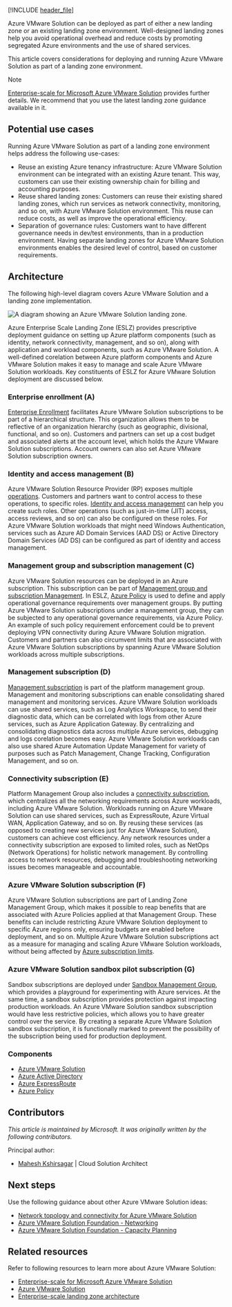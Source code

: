 [!INCLUDE [header_file](../../../includes/sol-idea-header.md)]

Azure VMware Solution can be deployed as part of either a new landing zone or an existing landing zone environment. Well-designed landing zones help you avoid operational overhead and reduce costs by promoting segregated Azure environments and the use of shared services.

This article covers considerations for deploying and running Azure VMware Solution as part of a landing zone environment.

> [!NOTE]
> [Enterprise-scale for Microsoft Azure VMware Solution](/azure/cloud-adoption-framework/scenarios/azure-vmware/enterprise-scale-landing-zone) provides further details. We recommend that you use the latest landing zone guidance available in it.

## Potential use cases

Running Azure VMware Solution as part of a landing zone environment helps address the following use-cases:

- Reuse an existing Azure tenancy infrastructure: Azure VMware Solution environment can be integrated with an existing Azure tenant. This way, customers can use their existing ownership chain for billing and accounting purposes.
- Reuse shared landing zones: Customers can reuse their existing shared landing zones, which run services as network connectivity, monitoring, and so on, with Azure VMware Solution environment. This reuse can reduce costs, as well as improve the operational efficiency.
- Separation of governance rules: Customers want to have different governance needs in dev/test environments, than in a production environment. Having separate landing zones for Azure VMware Solution environments enables the desired level of control, based on customer requirements.

## Architecture

The following high-level diagram covers Azure VMware Solution and a landing zone implementation.

![A diagram showing an Azure VMware Solution landing zone.](../media/azure-vmware-solution-landing-zone.png)

Azure Enterprise Scale Landing Zone (ESLZ) provides prescriptive deployment guidance on setting up Azure platform components (such as identity, network connectivity, management, and so on), along with application and workload components, such as Azure VMware Solution. A well-defined corelation between Azure platform components and Azure VMware Solution makes it easy to manage and scale Azure VMware Solution workloads. Key constituents of ESLZ for Azure VMware Solution deployment are discussed below.

### Enterprise enrollment (A)

[Enterprise Enrollment](/azure/cloud-adoption-framework/ready/enterprise-scale/enterprise-enrollment-and-azure-ad-tenants) facilitates Azure VMware Solution subscriptions to be part of a hierarchical structure. This organization allows them to be reflective of an organization hierarchy (such as geographic, divisional, functional, and so on). Customers and partners can set up a cost budget and associated alerts at the account level, which holds the Azure VMware Solution subscriptions. Account owners can also set Azure VMware Solution subscription owners.

### Identity and access management (B)

Azure VMware Solution Resource Provider (RP) exposes multiple [operations](/cli/azure/VMware#commands). Customers and partners want to control access to these operations, to specific roles. [Identity and access management](/azure/cloud-adoption-framework/ready/enterprise-scale/identity-and-access-management) can help you create such roles. Other operations (such as just-in-time (JIT) access, access reviews, and so on) can also be configured on these roles. For Azure VMware Solution workloads that might need Windows Authentication, services such as Azure AD Domain Services (AAD DS) or Active Directory Domain Services (AD DS) can be configured as part of identity and access management.

### Management group and subscription management (C)

Azure VMware Solution resources can be deployed in an Azure subscription. This subscription can be part of [Management group and subscription Management](/azure/cloud-adoption-framework/ready/enterprise-scale/management-group-and-subscription-organization). In ESLZ, [Azure Policy](https://github.com/Azure/azure-policy) is used to define and apply operational governance requirements over management groups. By putting Azure VMware Solution subscriptions under a management group, they can be subjected to any operational governance requirements, via Azure Policy. An example of such policy requirement enforcement could be to prevent deploying VPN connectivity during Azure VMware Solution migration. Customers and partners can also circumvent limits that are associated with Azure VMware Solution subscriptions by spanning Azure VMware Solution workloads across multiple subscriptions.

### Management subscription (D)

[Management subscription](/azure/cloud-adoption-framework/ready/enterprise-scale/management-and-monitoring) is part of the platform management group. Management and monitoring subscriptions can enable consolidating shared management and monitoring services. Azure VMware Solution workloads can use shared services, such as Log Analytics Workspace, to send their diagnostic data, which can be correlated with logs from other Azure services, such as Azure Application Gateway. By centralizing and consolidating diagnostics data across multiple Azure services, debugging and logs corelation becomes easy. Azure VMware Solution workloads can also use shared Azure Automation Update Management for variety of purposes such as Patch Management, Change Tracking, Configuration Management, and so on.

### Connectivity subscription (E)

Platform Management Group also includes a [connectivity subscription](/azure/cloud-adoption-framework/ready/enterprise-scale/network-topology-and-connectivity), which centralizes all the networking requirements across Azure workloads, including Azure VMware Solution. Workloads running on Azure VMware Solution can use shared services, such as ExpressRoute, Azure Virtual WAN, Application Gateway, and so on. By reusing these services (as opposed to creating new services just for Azure VMware Solution), customers can achieve cost efficiency. Any network resources under a connectivity subscription are exposed to limited roles, such as NetOps (Network Operations) for holistic network management. By controlling access to network resources, debugging and troubleshooting networking issues becomes manageable and accountable.

### Azure VMware Solution subscription (F)

Azure VMware Solution subscriptions are part of Landing Zone Management Group, which makes it possible to reap benefits that are associated with Azure Policies applied at that Management Group. These benefits can include restricting Azure VMware Solution deployment to specific Azure regions only, ensuring budgets are enabled before deployment, and so on. Multiple Azure VMware Solution subscriptions act as a measure for managing and scaling Azure VMware Solution workloads, without being affected by [Azure subscription limits](/azure/azure-resource-manager/management/azure-subscription-service-limits).

### Azure VMware Solution sandbox pilot subscription (G)

Sandbox subscriptions are deployed under [Sandbox Management Group](/azure/cloud-adoption-framework/ready/enterprise-scale/implementation-guidelines#sandbox-governance-guidance), which provides a playground for experimenting with Azure services. At the same time, a sandbox subscription provides protection against impacting production workloads. An Azure VMware Solution sandbox subscription would have less restrictive policies, which allows you to have greater control over the service. By creating a separate Azure VMware Solution sandbox subscription, it is functionally marked to prevent the possibility of the subscription being used for production deployment.

### Components

- [Azure VMware Solution](https://azure.microsoft.com/services/azure-vmware)
- [Azure Active Directory](https://azure.microsoft.com/services/active-directory)
- [Azure ExpressRoute](https://azure.microsoft.com/services/expressroute)
- [Azure Policy](https://azure.microsoft.com/services/azure-policy)

## Contributors

*This article is maintained by Microsoft. It was originally written by the following contributors.*

Principal author:

 * [Mahesh Kshirsagar](https://www.linkedin.com/in/mahesh-kshirsagar-msft) | Cloud Solution Architect

## Next steps

Use the following guidance about other Azure VMware Solution ideas:

- [Network topology and connectivity for Azure VMware Solution](/azure/cloud-adoption-framework/scenarios/azure-vmware/eslz-network-topology-connectivity)
- [Azure VMware Solution Foundation - Networking](/azure/architecture/solution-ideas/articles/azure-vmware-solution-foundation-networking)
- [Azure VMware Solution Foundation - Capacity Planning](/azure/architecture/solution-ideas/articles/azure-vmware-solution-foundation-capacity)

## Related resources

Refer to following resources to learn more about Azure VMware Solution:

- [Enterprise-scale for Microsoft Azure VMware Solution](/azure/cloud-adoption-framework/scenarios/azure-vmware/enterprise-scale-landing-zone)
- [Azure VMware Solution](/azure/azure-vmware)
- [Enterprise-scale landing zone architecture](/azure/cloud-adoption-framework/ready/enterprise-scale/architecture)